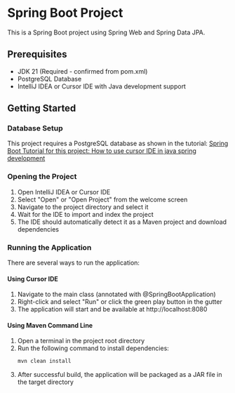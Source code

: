 # Spring Boot Project

This is a Spring Boot project using Spring Web and Spring Data JPA.

## Prerequisites

- JDK 21 (Required - confirmed from pom.xml)
- PostgreSQL Database
- IntelliJ IDEA or Cursor IDE with Java development support

## Getting Started

### Database Setup
This project requires a PostgreSQL database as shown in the tutorial: 
[Spring Boot Tutorial for this project: How to use cursor IDE in java spring development]( https://youtu.be/kDVRfzd1Ie8 )

### Opening the Project

1. Open IntelliJ IDEA or Cursor IDE
2. Select "Open" or "Open Project" from the welcome screen
3. Navigate to the project directory and select it
4. Wait for the IDE to import and index the project
5. The IDE should automatically detect it as a Maven project and download dependencies

### Running the Application

There are several ways to run the application:

#### Using Cursor IDE
1. Navigate to the main class (annotated with @SpringBootApplication)
2. Right-click and select "Run" or click the green play button in the gutter
3. The application will start and be available at http://localhost:8080

#### Using Maven Command Line
1. Open a terminal in the project root directory
2. Run the following command to install dependencies:
   ```bash
   mvn clean install
   ```
3. After successful build, the application will be packaged as a JAR file in the target directory



